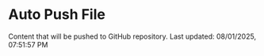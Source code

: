 # Auto Push File

Content that will be pushed to GitHub repository.
Last updated: 08/01/2025, 07:51:57 PM